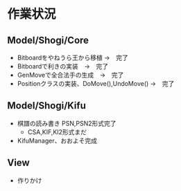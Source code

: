 ﻿# 作業状況

## Model/Shogi/Core

- Bitboardをやねうら王から移植 →　完了
- Bitboardで利きの実装　→　完了
- GenMoveで全合法手の生成　→　完了
- Positionクラスの実装、DoMove(),UndoMove() →　完了

## Model/Shogi/Kifu

- 棋譜の読み書き PSN,PSN2形式完了
	- CSA,KIF,KI2形式まだ
- KifuManager、おおよそ完成

## View

- 作りかけ

